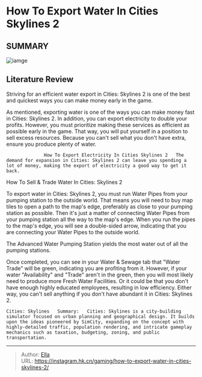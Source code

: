 # How To Export Water In Cities Skylines 2


## SUMMARY 

![iamge](https://static1.srcdn.com/wordpress/wp-content/uploads/2023/11/how-to-export-water-in-cities-skylines-2.jpg)

## Literature Review

Striving for an efficient water export in Cities: Skylines 2 is one of the best and quickest ways you can make money early in the game.





As mentioned, exporting water is one of the ways you can make money fast in Cities: Skylines 2. In addition, you can export electricity to double your profits. However, you must prioritize making these services as efficient as possible early in the game. That way, you will put yourself in a position to sell excess resources. Because you can&#39;t sell what you don&#39;t have extra, ensure you produce plenty of water.




                  How To Export Electricity In Cities Skylines 2   The demand for expansion in Cities: Skylines 2 can leave you spending a lot of money, making the export of electricity a good way to get it back.    


 How To Sell &amp; Trade Water In Cities: Skylines 2 
          

To export water in Cities: Skylines 2, you must run Water Pipes from your pumping station to the outside world. That means you will need to buy map tiles to open a path to the map&#39;s edge, preferably as close to your pumping station as possible. Then it&#39;s just a matter of connecting Water Pipes from your pumping station all the way to the map&#39;s edge. When you run the pipes to the map&#39;s edge, you will see a double-sided arrow, indicating that you are connecting your Water Pipes to the outside world.



The Advanced Water Pumping Station yields the most water out of all the pumping stations.







Once completed, you can see in your Water &amp; Sewage tab that &#34;Water Trade&#34; will be green, indicating you are profiting from it. However, if your water &#34;Availability&#34; and &#34;Trade&#34; aren&#39;t in the green, then you will most likely need to produce more Fresh Water Facilities. Or it could be that you don&#39;t have enough highly educated employees, resulting in low efficiency. Either way, you can&#39;t sell anything if you don&#39;t have abundant it in Cities: Skylines 2.

    Cities: Skylines   Summary:   Cities: Skylines is a city-building simulator focused on urban planning and geographical design. It builds upon the ideas pioneered by SimCity, expanding on the concept with highly-detailed traffic, population rendering, and intricate gameplay mechanics such as taxation, budgeting, zoning, and public transportation.      

---

> Author: [Ella](https://instagram.hk.cn/)  
> URL: https://instagram.hk.cn/gaming/how-to-export-water-in-cities-skylines-2/  

